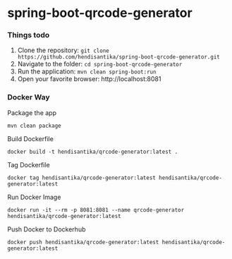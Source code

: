 # spring-boot-qrcode-generator

### Things todo

1. Clone the repository: `git clone https://github.com/hendisantika/spring-boot-qrcode-generator.git`
2. Navigate to the folder: `cd spring-boot-qrcode-generator`
3. Run the application: `mvn clean spring-boot:run`
4. Open your favorite browser: http://localhost:8081

### Docker Way

Package the app

```shell
mvn clean package
```

Build Dockerfile

```shell
docker build -t hendisantika/qrcode-generator:latest .
```

Tag Dockerfile

```shell
docker tag hendisantika/qrcode-generator:latest hendisantika/qrcode-generator:latest
```

Run Docker Image

```shell
docker run -it --rm -p 8081:8081 --name qrcode-generator hendisantika/qrcode-generator:latest
```

Push Docker to Dockerhub

```shell
docker push hendisantika/qrcode-generator:latest hendisantika/qrcode-generator:latest
```
